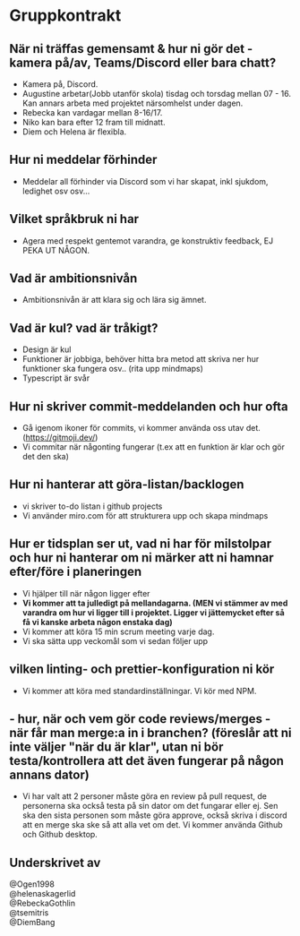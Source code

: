 # Gruppkontrakt

## När ni träffas gemensamt & hur ni gör det - kamera på/av, Teams/Discord eller bara chatt? 
- Kamera på, Discord.
- Augustine arbetar(Jobb utanför skola) tisdag och torsdag mellan 07 - 16. Kan annars arbeta med projektet närsomhelst under dagen.
- Rebecka kan vardagar mellan 8-16/17.
- Niko kan bara efter 12 fram till midnatt.
- Diem och Helena är flexibla.

## Hur ni meddelar förhinder
- Meddelar all förhinder via Discord som vi har skapat, inkl sjukdom, ledighet osv osv...

## Vilket språkbruk ni har
- Agera med respekt gentemot varandra, ge konstruktiv feedback, EJ PEKA UT NÅGON.

## Vad är ambitionsnivån
- Ambitionsnivån är att klara sig och lära sig ämnet.

## Vad är kul? vad är tråkigt?
- Design är kul
- Funktioner är jobbiga, behöver hitta bra metod att skriva ner hur funktioner ska fungera osv.. (rita upp mindmaps)
- Typescript är svår

## Hur ni skriver commit-meddelanden och hur ofta
- Gå igenom ikoner för commits, vi kommer använda oss utav det. (https://gitmoji.dev/)
- Vi commitar när någonting fungerar (t.ex att en funktion är klar och gör det den ska)

## Hur ni hanterar att göra-listan/backlogen
- vi skriver to-do listan i github projects
- Vi använder miro.com för att strukturera upp och skapa mindmaps

## Hur er tidsplan ser ut, vad ni har för milstolpar och hur ni hanterar om ni märker att ni hamnar efter/före i planeringen
- Vi hjälper till när någon ligger efter
- <strong>Vi kommer att ta julledigt på mellandagarna. (MEN vi stämmer av med varandra om hur vi ligger till i projektet. Ligger vi jättemycket efter så få vi kanske arbeta någon enstaka dag)</strong>
- Vi kommer att köra 15 min scrum meeting varje dag.
- Vi ska sätta upp veckomål som vi sedan följer upp

## vilken linting- och prettier-konfiguration ni kör
- Vi kommer att köra med standardinställningar. Vi kör med NPM.

## - hur, när och vem gör code reviews/merges - när får man merge:a in i branchen? (föreslår att ni inte väljer "när du är klar", utan ni bör testa/kontrollera att det även fungerar på någon annans dator)
- Vi har valt att 2 personer måste göra en review på pull request, de personerna ska också testa på sin dator om det fungarar eller ej. Sen ska den sista personen som måste göra approve, också skriva i discord att en merge ska ske så att alla vet om det. Vi kommer använda Github och Github desktop.

## Underskrivet av
@Ogen1998 <br>
@helenaskagerlid <br>
@RebeckaGothlin <br>
@tsemitris <br>
@DiemBang <br>